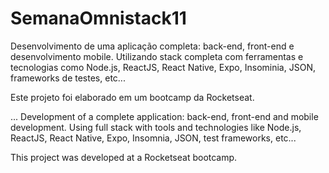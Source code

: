 # SemanaOmnistack11
Desenvolvimento de uma aplicação completa: back-end, front-end e desenvolvimento mobile. Utilizando stack completa com ferramentas e tecnologias como Node.js, ReactJS, React Native, Expo, Insominia, JSON, frameworks de testes, etc...

Este projeto foi elaborado em um bootcamp da Rocketseat.

...
Development of a complete application: back-end, front-end and mobile development. Using full stack with tools and technologies like Node.js, ReactJS, React Native, Expo, Insomnia, JSON, test frameworks, etc...

This project was developed at a Rocketseat bootcamp.
